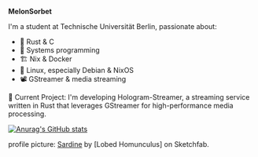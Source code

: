**MelonSorbet**

I'm a student at Technische Universität Berlin, passionate about:

* 🦀 Rust & C
* 💾 Systems programming
* 🏗️ Nix & Docker
* 🐧 Linux, especially Debian & NixOS
* 📽️ GStreamer & media streaming

🚀 Current Project:
I'm developing Hologram-Streamer, a streaming service written in Rust that leverages GStreamer for high-performance media processing.

[![Anurag's GitHub stats](https://github-readme-stats.vercel.app/api?username=melonSorbet&show_icons=true&theme=tokyonight)](https://github.com/anuraghazra/github-readme-stats)

profile picture: [Sardine](https://sketchfab.com/3d-models/sardine-22d8208a61ea4ae0baaf83aa3831550e) by [Lobed Homunculus] on Sketchfab.
